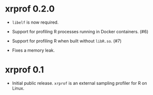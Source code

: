 # xrprof 0.2.0

* `libelf` is now required.

* Support for profiling R processes running in Docker containers. (#6)

* Support for profiling R when built without `libR.so`. (#7)

* Fixes a memory leak.

# xrprof 0.1

* Initial public release. `xrprof` is an external sampling profiler for R on
  Linux.
